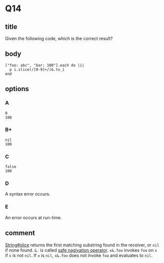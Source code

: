 # Q14

## title

Given the following code, which is the correct result?

## body

```
["foo: abc", "bar: 100"].each do |i|
  p i.slice(/[0-9]+/)&.to_i
end
```

## options

### A

```
0
100
```

### B+

```
nil
100
```

### C

```
false
100
```

### D

A syntax error occurs.

### E

An error occurs at run-time.

## comment

[String#slice](https://docs.ruby-lang.org/en/3.1/String.html#method-i-slice) returns the first matching substring found in the receiver, or `nil` if none found.
`&.` is called [safe nagivation operator](https://docs.ruby-lang.org/en/3.1/syntax/calling_methods_rdoc.html#label-Safe+Navigation+Operator). `x&.foo` invokes `foo` on `x` if `x` is not `nil`. If `x` is `nil`, `x&.foo` does not invoke `foo` and evaluates to `nil`.
